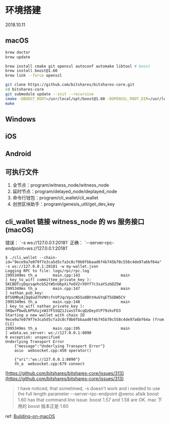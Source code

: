 # 环境搭建

2018.10.11

## macOS

```bash
brew doctor
brew update

brew install cmake git openssl autoconf automake libtool # boost
brew install boost@1.60
brew link --force openssl

git clone https://github.com/bitshares/bitshares-core.git
cd bitshares-core
git submodule update --init --recursive
cmake -DBOOST_ROOT=/usr/local/opt/boost@1.60 -DOPENSSL_ROOT_DIR=/usr/local/opt/openssl -DCMAKE_BUILD_TYPE=Release .
make
```

## Windows

## iOS

## Android

## 可执行文件

1. 全节点：program/witness_node/witness_node
2. 延时节点：program/delayed_node/deplayed_node
3. 命令行钱包：program/cli_wallet/cli_wallet
4. 创世区块助手：program/genesis_util/get_dev_key

## cli_wallet 链接 witness_node 的 ws 服务接口 (macOS)

<p>
  错误： `-s ws://127.0.0.1:20181`
  正确： `--server-rpc-endpoint=ws://127.0.0.1:20181`
</p>

  ```
  $ ./cli_wallet --chain-id="9ece9a7e079f7e3ca5d5cfa3c8cf0b0fbbaad6f4b745b70c558c4de97a6bf64a" -s ws://127.0.0.1:20181 -w my-wallet.json
  Logging RPC to file: logs/rpc/rpc.log
  2995349ms th_a       main.cpp:143                  main                 ] key_to_wif( committee_private_key ): 5KCBDTcyDqzsqehcb52tW5nU6pXife6V2rX9Yf7c3saYSzbDZ5W
  2995349ms th_a       main.cpp:147                  main                 ] nathan_pub_key: BTS6MRyAjQq8ud7hVNYcfnVPJqcVpscN5So8BhtHuGYqET5GDW5CV
  2995349ms th_a       main.cpp:148                  main                 ] key_to_wif( nathan_private_key ): 5KQwrPbwdL6PhXujxW37FSSQZ1JiwsST4cqQzDeyXtP79zkvFD3
  Starting a new wallet with chain ID 9ece9a7e079f7e3ca5d5cfa3c8cf0b0fbbaad6f4b745b70c558c4de97a6bf64a (from CLI)
  2995349ms th_a       main.cpp:195                  main                 ] wdata.ws_server: ws://127.0.0.1:8090
  0 exception: unspecified
  Underlying Transport Error
      {"message":"Underlying Transport Error"}
      asio  websocket.cpp:450 operator()
  
      {"uri":"ws://127.0.0.1:8090"}
      th_a  websocket.cpp:679 connect
  ```
  
  [https://github.com/bitshares/bitshares-core/issues/313](https://github.com/bitshares/bitshares-core/issues/313)
  > I have noticed, that sometimed, -s doesn't work and i needed to use the full length parameter --server-rpc-endpoint
  > @xeroc afaik boost 1.60 has that command line issue. boost 1.57 and 1.58 are OK.
  mac 下用的 boost 版本正是 1.60

ref: [Building-on-macOS](https://github.com/bitshares/bitshares-core/wiki/Building-on-OS-X)
